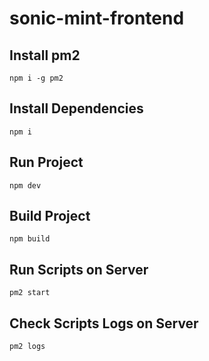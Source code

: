 # sonic-mint-frontend

## Install pm2

```
npm i -g pm2
```

## Install Dependencies

```
npm i
```

## Run Project

```
npm dev
```

## Build Project

```
npm build
```

## Run Scripts on Server

```
pm2 start
```

## Check Scripts Logs on Server

```
pm2 logs
```